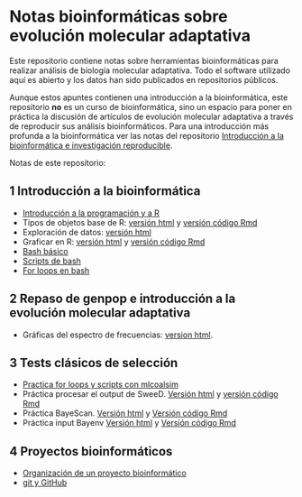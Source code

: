 # Notas bioinformáticas sobre evolución molecular adaptativa

Este repositorio contiene notas sobre herramientas bioinformáticas para realizar análisis de biología molecular adaptativa. Todo el software utilizado aquí es abierto y los datos han sido publicados en repositorios públicos. 

Aunque estos apuntes contienen una introducción a la bioinformática, este repositorio **no** es un curso de bioinformática, sino un espacio para poner en práctica la discusión de artículos de evolución molecular adaptativa a través de reproducir sus análisis bioinformáticos. Para una introducción más profunda a la bioinformática ver las notas del repositorio [Introducción a la bioinformática e investigación reproducible](github.com/AliciaMstt/BioinfinvRepro).

Notas de este repositorio:

## 1 Introducción a la bioinformática


* [Introducción a la programación y a R](Unidad1_Intro/Unidad1_Intro_programacion.md)
* Tipos de objetos base de R: [versión html](Unidad1_Intro/Tipos_objetos_baseR) y [versión código Rmd](Unidad1_Intro/Tipos_objetos_baseR.Rmd)
* Exploración de datos: [versión html](Unidad1_Intro/ejercicio_explorando_datos.html)
* Graficar en R: [versión html](Unidad1_Intro/Graficar-en-R.html) y  [versión código Rmd](Unidad1_Intro/Graficar_en_R.Rmd)
* [Bash básico](Unidad1_Intro/Bash_basico)
* [Scripts de bash](Unidad1_Intro/Bash_scripts.md)
* [For loops en bash](Unidad1_Intro/For_loops_bash.md) 


## 2 Repaso de genpop e introducción a la evolución molecular adaptativa 

* Gráficas del espectro de frecuencias: [version html](Unidad2_Intro_popgen/plot_SFS.html).

## 3 Tests clásicos de selección

* [Practica for loops y scripts con mlcoalsim](Unidad3_Test_selec_classic/Scripts_y_loops_mlcoalsim.md)
* Práctica procesar el output de SweeD. [Versión html](Unidad3_Test_selec_classic/SweeD_pvalues.html) y [versión código Rmd](Unidad3_Test_selec_classic/SweeD_pvalues.Rmd)
* Práctica BayeScan. [Versión html](Unidad3_Test_selec_classic/Bayescan/bin/BayeScan_explore_results.html) y [Versión código Rmd](Unidad3_Test_selec_classic/Bayescan/bin/BayeScan_explore_results.Rmd)
* Práctica input Bayenv [Versión html](Unidad3_Test_selec_classic/Bayenv/Bayenv_tutorial.html)  y [Versión código Rmd](Unidad3_Test_selec_classic/Bayenv/Bayenv_tutorial.Rmd)


## 4 Proyectos bioinformáticos

* [Organización de un proyecto bioinformático](Unidad4_ProyectoBioinfo/Organizacion_proyecto.md)
* [git y GitHub](Unidad4_ProyectoBioinfo/Git_github.md)
